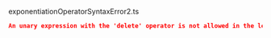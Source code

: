 exponentiationOperatorSyntaxError2.ts
```json
An unary expression with the 'delete' operator is not allowed in the left-hand side of an exponentiation expression. Consider enclosing the expression in parentheses.
```
